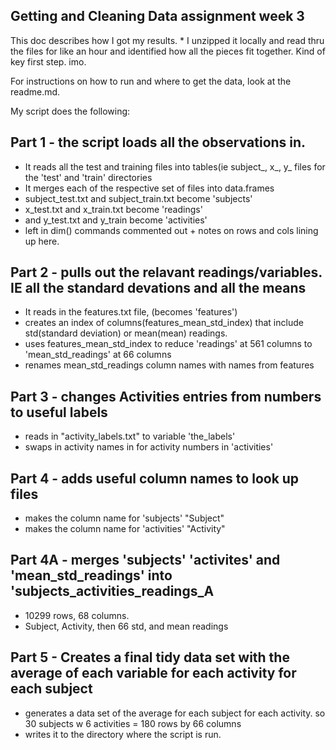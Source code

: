## Getting and Cleaning Data assignment week 3

This doc describes how I got my results. * I unzipped it locally and read thru the files for like an hour and identified how all the pieces fit together. Kind of key first step. imo.

For instructions on how to run and where to get the data, look at the readme.md.  

My script does the following:

## Part 1 - the script loads all the observations in.

*   It reads all the test and training files into tables(ie subject_, x_, y_ files for the 'test' and 'train' directories
*   It merges each of the respective set of files into data.frames 
*   subject_test.txt and subject_train.txt become 'subjects'
*   x_test.txt and x_train.txt become 'readings'
*   and y_test.txt and y_train become 'activities'
*   left in dim() commands commented out + notes on rows and cols lining up here.

## Part 2 - pulls out the relavant readings/variables. IE all the standard devations and all the means

* It reads in the features.txt file, (becomes 'features')
* creates an index of columns(features_mean_std_index) that include std(standard deviation) or mean(mean) readings.
* uses features_mean_std_index to reduce 'readings' at 561 columns to 'mean_std_readings' at 66 columns
* renames mean_std_readings column names with names from features


## Part 3 - changes Activities entries from numbers to useful labels

* reads in "activity_labels.txt" to variable 'the_labels'
* swaps in activity names in for activity numbers in 'activities'


## Part 4 - adds useful column names to look up files

* makes the column name for 'subjects' "Subject"
* makes the column name for 'activities' "Activity"


## Part 4A - merges 'subjects' 'activites' and 'mean_std_readings' into 'subjects_activities_readings_A

* 10299 rows, 68 columns.
* Subject, Activity, then 66 std, and mean readings

 
## Part 5 - Creates a final tidy data set with the average of each variable for each activity for each subject
* generates a data set of the average for each subject for each activity.  so 30 subjects w 6 activities = 180 rows by 66 columns
* writes it to the directory where the script is run.







